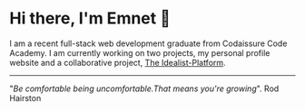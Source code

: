# Hi there, I'm Emnet :wave:

I am a recent full-stack web development graduate from Codaissure Code Academy.
I am currently working on two projects, my personal profile website and a collaborative project, [The Idealist-Platform](https://github.com/dashakrolik/Idealists-client).
  
  ***
  
  "*Be comfortable being uncomfortable.That means you're growing*". 
                                               Rod Hairston

